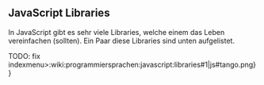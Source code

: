 ## JavaScript Libraries
In JavaScript gibt es sehr viele Libraries, welche einem das Leben vereinfachen (sollten). Ein Paar diese Libraries sind unten aufgelistet.


TODO: fix indexmenu>:wiki:programmiersprachen:javascript:libraries#1|js#tango.png}}
